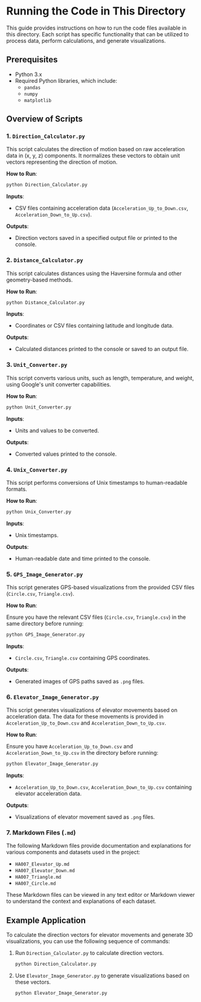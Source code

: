 # Running the Code in This Directory

This guide provides instructions on how to run the code files available in this directory. Each script has specific functionality that can be utilized to process data, perform calculations, and generate visualizations.

## Prerequisites

- Python 3.x
- Required Python libraries, which include:
  - `pandas`
  - `numpy`
  - `matplotlib`

## Overview of Scripts

### 1. `Direction_Calculator.py`

This script calculates the direction of motion based on raw acceleration data in (x, y, z) components. It normalizes these vectors to obtain unit vectors representing the direction of motion.

**How to Run**:

```sh
python Direction_Calculator.py
```

**Inputs**: 
- CSV files containing acceleration data (`Acceleration_Up_to_Down.csv`, `Acceleration_Down_to_Up.csv`).

**Outputs**: 
- Direction vectors saved in a specified output file or printed to the console.

### 2. `Distance_Calculator.py`

This script calculates distances using the Haversine formula and other geometry-based methods.

**How to Run**:

```sh
python Distance_Calculator.py
```

**Inputs**: 
- Coordinates or CSV files containing latitude and longitude data.

**Outputs**: 
- Calculated distances printed to the console or saved to an output file.

### 3. `Unit_Converter.py`

This script converts various units, such as length, temperature, and weight, using Google's unit converter capabilities.

**How to Run**:

```sh
python Unit_Converter.py
```

**Inputs**: 
- Units and values to be converted.

**Outputs**: 
- Converted values printed to the console.

### 4. `Unix_Converter.py`

This script performs conversions of Unix timestamps to human-readable formats.

**How to Run**:

```sh
python Unix_Converter.py
```

**Inputs**: 
- Unix timestamps.

**Outputs**: 
- Human-readable date and time printed to the console.

### 5. `GPS_Image_Generator.py`

This script generates GPS-based visualizations from the provided CSV files (`Circle.csv`, `Triangle.csv`).

**How to Run**:

Ensure you have the relevant CSV files (`Circle.csv`, `Triangle.csv`) in the same directory before running:

```sh
python GPS_Image_Generator.py
```

**Inputs**: 
- `Circle.csv`, `Triangle.csv` containing GPS coordinates.

**Outputs**: 
- Generated images of GPS paths saved as `.png` files.

### 6. `Elevator_Image_Generator.py`

This script generates visualizations of elevator movements based on acceleration data. The data for these movements is provided in `Acceleration_Up_to_Down.csv` and `Acceleration_Down_to_Up.csv`.

**How to Run**:

Ensure you have `Acceleration_Up_to_Down.csv` and `Acceleration_Down_to_Up.csv` in the directory before running:

```sh
python Elevator_Image_Generator.py
```

**Inputs**: 
- `Acceleration_Up_to_Down.csv`, `Acceleration_Down_to_Up.csv` containing elevator acceleration data.

**Outputs**: 
- Visualizations of elevator movement saved as `.png` files.

### 7. Markdown Files (`.md`)

The following Markdown files provide documentation and explanations for various components and datasets used in the project:
- `HA007_Elevator_Up.md`
- `HA007_Elevator_Down.md`
- `HA007_Triangle.md`
- `HA007_Circle.md`

These Markdown files can be viewed in any text editor or Markdown viewer to understand the context and explanations of each dataset.

## Example Application

To calculate the direction vectors for elevator movements and generate 3D visualizations, you can use the following sequence of commands:

1. Run `Direction_Calculator.py` to calculate direction vectors.

   ```sh
   python Direction_Calculator.py
   ```

2. Use `Elevator_Image_Generator.py` to generate visualizations based on these vectors.

   ```sh
   python Elevator_Image_Generator.py
   ```
